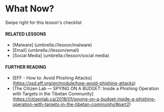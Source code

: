 [Title]: # (How to spot Phishing)
[Order]: # (9)

**What Now?**
=================

Swipe right for this lesson's checklist

#### **RELATED LESSONS**

*   [Malware] (umbrella://lesson/malware)
*   [Email] (umbrella://lesson/email)
*   [Social Media] (umbrella://lesson/social media)

#### **FURTHER READING**

*   [EFF - How to: Avoid Phishing Attacks] (https://ssd.eff.org/en/module/how-avoid-phishing-attacks) 
*   [The Citizen Lab — SPYING ON A BUDGET: Inside a Phishing Operation with Targets in the Tibetan Community] (https://citizenlab.ca/2018/01/spying-on-a-budget-inside-a-phishing-operation-with-targets-in-the-tibetan-community/#part2) 
